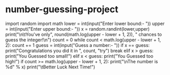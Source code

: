 # number-guessing-project
import random
import math
lower = int(input("Enter lower bound:- "))
upper = int(input("Enter upper bound:- "))
x = random.randint(lower,upper)
print("\n\tYou've only",
      round(math.log(upper - lower + 1, 2)),
      " chances to guess the integer!\n")
count = 0
while count < math.log(upper - lower + 1, 2):
    count += 1
    guess = int(input("Guess a number:- "))
    if x == guess:
        print("Congratulations you did it in ",
              count, "try")
        break
    elif x > guess:
        print("You Guessed too small!")
    elif x < guess:
        print("You Guessed too high!")
if count >= math.log(upper - lower + 1, 2):
    print("\nThe number is %d" % x)
    print("\tBetter Luck Next Time!")
